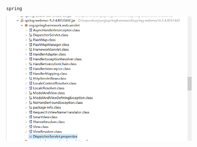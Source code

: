                                                                           spring

![image-20200412233204936](https://github.com/dq205877/Learning-Notes/blob/master/source/static/images/web.servlet_package.png)